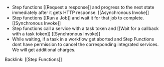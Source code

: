 - Step functions [[Request a response]] and progress to the next state immediately after it gets HTTP response. [[Asynchronous Invoke]]
- Step functions [[Run a Job]] and wait it for that job to complete. [[Synchronous Invoke]]
- Step functions call a service with a task token and [[Wait for a callback with a task token]] [[Synchronous Invoke]]
- While waiting, if a task in a workflow get aborted and Step Functions dont have permission to cancel the corresponding integrated services. We will get additional charges. 

Backlink: [[Step Functions]]